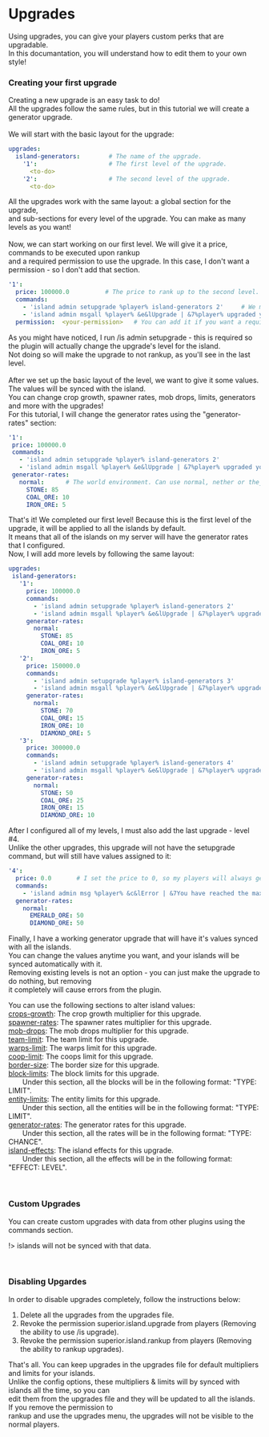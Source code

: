 # Upgrades
Using upgrades, you can give your players custom perks that are upgradable.<br>
In this documantation, you will understand how to edit them to your own style!<br>

### Creating your first upgrade
Creating a new upgrade is an easy task to do!<br>
All the upgrades follow the same rules, but in this tutorial we will create a generator upgrade.<br><br>
We will start with the basic layout for the upgrade:<br>
```yaml
upgrades:
  island-generators:        # The name of the upgrade.
    '1':                    # The first level of the upgrade.
      <to-do>
    '2':                    # The second level of the upgrade.
      <to-do>
```
All the upgrades work with the same layout: a global section for the upgrade,<br>
and sub-sections for every level of the upgrade. You can make as many levels as you want!<br><br>
Now, we can start working on our first level. We will give it a price, commands to be executed upon rankup<br>
and a required permission to use the upgrade. In this case, I don't want a permission - so I don't add that section.<br>
```yaml
'1':
  price: 100000.0          # The price to rank up to the second level.
  commands:
    - 'island admin setupgrade %player% island-generators 2'     # We must change the level of the upgrade manually using a command.
    - 'island admin msgall %player% &e&lUpgrade | &7%player% upgraded your generators to level 2!'   # Message that will be sent to the island members.
  permission:  <your-permission>   # You can add it if you want a required permission to rankup.
```
As you might have noticed, I run /is admin setupgrade - this is required so the plugin will actually change the upgrade's level for the island.<br>
Not doing so will make the upgrade to not rankup, as you'll see in the last level.<br><br>
After we set up the basic layout of the level, we want to give it some values. The values will be synced with the island.<br>
You can change crop growth, spawner rates, mob drops, limits, generators and more with the upgrades!<br>
For this tutorial, I will change the generator rates using the "generator-rates" section:<br>
 ```yaml
'1':
  price: 100000.0
  commands:
    - 'island admin setupgrade %player% island-generators 2'
    - 'island admin msgall %player% &e&lUpgrade | &7%player% upgraded your generators to level 2!'
  generator-rates:
    normal:      # The world environment. Can use normal, nether or the_end.
      STONE: 85
      COAL_ORE: 10
      IRON_ORE: 5 
```

That's it! We completed our first level! Because this is the first level of the upgrade, it will be applied to all the islands by default.<br>
It means that all of the islands on my server will have the generator rates that I configured.<br>
Now, I will add more levels by following the same layout:<br>
 ```yaml
upgrades:
  island-generators:
    '1':
      price: 100000.0
      commands:
        - 'island admin setupgrade %player% island-generators 2'
        - 'island admin msgall %player% &e&lUpgrade | &7%player% upgraded your generators to level 2!'
      generator-rates:
        normal:
          STONE: 85
          COAL_ORE: 10
          IRON_ORE: 5 
    '2':
      price: 150000.0
      commands:
        - 'island admin setupgrade %player% island-generators 3'
        - 'island admin msgall %player% &e&lUpgrade | &7%player% upgraded your generators to level 3!'
      generator-rates:
        normal:
          STONE: 70
          COAL_ORE: 15
          IRON_ORE: 10
          DIAMOND_ORE: 5
    '3':
      price: 300000.0
      commands:
        - 'island admin setupgrade %player% island-generators 4'
        - 'island admin msgall %player% &e&lUpgrade | &7%player% upgraded your generators to level 4!'
      generator-rates:
        normal:
          STONE: 50
          COAL_ORE: 25
          IRON_ORE: 15
          DIAMOND_ORE: 10
```
After I configured all of my levels, I must also add the last upgrade - level #4.<br>
Unlike the other upgrades, this upgrade will not have the setupgrade command, but will still have values assigned to it:<br>
```yaml
'4':
  price: 0.0       # I set the price to 0, so my players will always get the warning message.
  commands:
    - 'island admin msg %player% &c&lError | &7You have reached the maximum upgrade for island generators.'
  generator-rates:
    normal:
      EMERALD_ORE: 50
      DIAMOND_ORE: 50
```
Finally, I have a working generator upgrade that will have it's values synced with all the islands.<br>
You can change the values anytime you want, and your islands will be synced automatically with it.<br>
Removing existing levels is not an option - you can just make the upgrade to do nothing, but removing<br>
it completely will cause errors from the plugin.<br>

You can use the following sections to alter island values:<br>
<u>crops-growth</u>: The crop growth multiplier for this upgrade.<br>
<u>spawner-rates</u>: The spawner rates multiplier for this upgrade.<br>
<u>mob-drops</u>: The mob drops multiplier for this upgrade.<br>
<u>team-limit</u>: The team limit for this upgrade.<br>
<u>warps-limit</u>: The warps limit for this upgrade.<br>
<u>coop-limit</u>: The coops limit for this upgrade.<br>
<u>border-size</u>: The border size for this upgrade.<br>
<u>block-limits</u>: The block limits for this upgrade.<br>
&ensp;&ensp;&ensp;&ensp;Under this section, all the blocks will be in the following format: "TYPE: LIMIT".<br>
<u>entity-limits</u>: The entity limits for this upgrade.<br>
&ensp;&ensp;&ensp;&ensp;Under this section, all the entities will be in the following format: "TYPE: LIMIT".<br>
<u>generator-rates</u>: The generator rates for this upgrade.<br>
&ensp;&ensp;&ensp;&ensp;Under this section, all the rates will be in the following format: "TYPE: CHANCE".<br>
<u>island-effects</u>: The island effects for this upgrade.<br>
&ensp;&ensp;&ensp;&ensp;Under this section, all the effects will be in the following format: "EFFECT: LEVEL".<br>

<br>

### Custom Upgrades
You can create custom upgrades with data from other plugins using the commands section.

!> islands will not be synced with that data.

<br>

### Disabling Upgardes
In order to disable upgrades completely, follow the instructions below:<br>
1. Delete all the upgrades from the upgrades file.<br>
2. Revoke the permission superior.island.upgrade from players (Removing the ability to use /is upgrade).<br>
3. Revoke the permission superior.island.rankup from players (Removing the ability to rankup upgrades).<br>

That's all. You can keep upgrades in the upgrades file for default multipliers and limits for your islands.<br>
Unlike the config options, these multipliers & limits will by synced with islands all the time, so you can<br>
edit them from the upgrades file and they will be updated to all the islands. If you remove the permission to<br>
rankup and use the upgrades menu, the upgrades will not be visible to the normal players.<br>